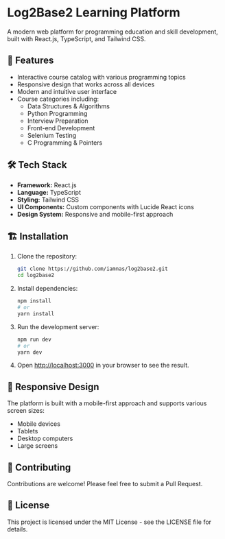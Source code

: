 # Log2Base2 Learning Platform

A modern web platform for programming education and skill development, built with React.js, TypeScript, and Tailwind CSS.

## 🚀 Features

- Interactive course catalog with various programming topics
- Responsive design that works across all devices
- Modern and intuitive user interface
- Course categories including:
 	- Data Structures & Algorithms
	- Python Programming
	- Interview Preparation
	- Front-end Development
	- Selenium Testing
	- C Programming & Pointers

## 🛠️ Tech Stack

- **Framework:** React.js
- **Language:** TypeScript
- **Styling:** Tailwind CSS
- **UI Components:** Custom components with Lucide React icons
- **Design System:** Responsive and mobile-first approach

## 🏗️ Installation

1. Clone the repository:
	 ```bash
	 git clone https://github.com/iamnas/log2base2.git
     cd log2base2
	 ```

2. Install dependencies:
	 ```bash
	 npm install
	 # or
	 yarn install
	 ```

3. Run the development server:
	 ```bash
	 npm run dev
	 # or
	 yarn dev
	 ```

4. Open [http://localhost:3000](http://localhost:3000) in your browser to see the result.

## 📱 Responsive Design

The platform is built with a mobile-first approach and supports various screen sizes:
- Mobile devices
- Tablets
- Desktop computers
- Large screens

## 🤝 Contributing

Contributions are welcome! Please feel free to submit a Pull Request.

## 📄 License

This project is licensed under the MIT License - see the LICENSE file for details.